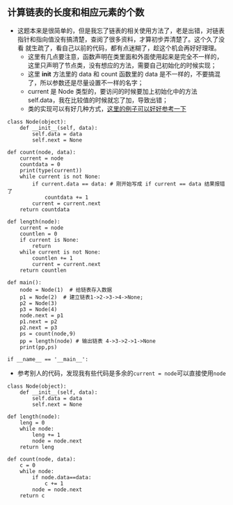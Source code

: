 ## 计算链表的长度和相应元素的个数
- 这题本来是很简单的，但是我忘了链表的相关使用方法了，老是出错，对链表指针和指向值没有搞清楚，查阅了很多资料，才算初步弄清楚了。这个久了没看
就生疏了，看自己以前的代码，都有点迷糊了，趁这个机会再好好理理。
    - 这里有几点要注意，函数声明在类里面和外面使用起来是完全不一样的，这里只声明了节点类，没有想应的方法，需要自己初始化的时候实现； 
    - 这里 __init__ 方法里的 data 和 count 函数里的 data 是不一样的，不要搞混了，所以参数还是尽量设置不一样的名字；
    - current 是 Node 类型的，要访问的时候要加上初始化中的方法 self.data，我在比较值的时候就忘了加，导致出错；
    - 类的实现可以有好几种方式，[这里的例子可以好好参考一下](https://www.geeksforgeeks.org/find-length-of-a-linked-list-iterative-and-recursive/)
```
class Node(object):
    def __init__(self, data):
        self.data = data
        self.next = None

def count(node, data):
    current = node
    countdata = 0
    print(type(current))
    while current is not None:
        if current.data == data: # 刚开始写成 if current == data 结果报错了
            countdata += 1
        current = current.next
    return countdata

def length(node):
    current = node
    countlen = 0
    if current is None:
        return
    while current is not None:
        countlen += 1
        current = current.next
    return countlen

def main():
    node = Node(1)  # 给链表存入数据
    p1 = Node(2)  # 建立链表1->2->3->4->None;
    p2 = Node(3)
    p3 = Node(4)
    node.next = p1
    p1.next = p2
    p2.next = p3
    ps = count(node,9)
    pp = length(node) # 输出链表 4->3->2->1->None
    print(pp,ps)

if __name__ == '__main__':

```
- 参考别人的代码，发现我有些代码是多余的`current = node`可以直接使用`node`
```
class Node(object):
    def __init__(self, data):
        self.data = data
        self.next = None
    
def length(node):
    leng = 0
    while node:
        leng += 1
        node = node.next
    return leng
  
def count(node, data):
    c = 0
    while node:
        if node.data==data:
            c += 1
        node = node.next
    return c
```


